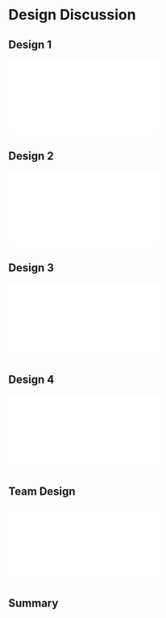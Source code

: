# Design Discussion

## Design 1
<embed src="./Design-Individual​/lynnHuangQ/design.pdf">

## Design 2
<embed src="./Design-Individual​/markab4/design.pdf">


## Design 3
<embed src="./Design-Individual​/sero-dev/design.pdf">


## Design 4
<embed src="./Design-Individual​/Theofilos067/design.pdf">


## Team Design
<embed src="design-team.pdf">


## Summary

